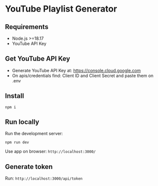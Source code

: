 # YouTube Playlist Generator

## Requirements

- Node.js >=18.17
- YouTube API Key

## Get YouTube API Key

- Generate YouTube API Key at: https://console.cloud.google.com
- On apis/credentials find: Client ID and Client Secret and paste them on .env

## Install

```shell
npm i
```

## Run locally

Run the development server:

```shell
npm run dev
```

Use app on browser: `http://localhost:3000/`

## Generate token

Run: `http://localhost:3000/api/token`
